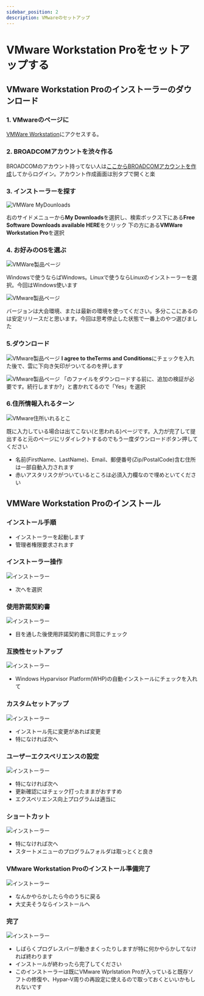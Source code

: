 ```yaml
---
sidebar_position: 2
description: VMwareのセットアップ
---
```


# VMware Workstation Proをセットアップする

## VMware Workstation Proのインストーラーのダウンロード

### 1. VMwareのページに
[VMWare Workstation](https://support.broadcom.com/group/ecx/productdownloads?subfamily=VMware+Workstation+Pro)にアクセスする。

### 2. BROADCOMアカウントを渋々作る
BROADCOMのアカウント持ってない人は[ここからBROADCOMアカウントを作成](https://profile.broadcom.com/web/registration)してからログイン。アカウント作成画面は別タブで開くと楽

### 3. インストーラーを探す
![VMWare MyDounloads](./img/1-0.png)

右のサイドメニューから**My Downloads**を選択し、検索ボックス下にある**Free Software Downloads available HERE**をクリック
下の方にある**VMWare Workstation Pro**を選択

### 4. お好みのOSを選ぶ
![VMWare製品ページ](./img/1-1.png)

Windowsで使うならばWindows。Linuxで使うならLinuxのインストーラーを選択。今回はWindows使います

![VMware製品ページ](./img/1-2.png)

バージョンは大会環境、または最新の環境を使ってください。多分ここにあるのは安定リリースだと思います。今回は思考停止した状態で一番上のやつ選びました

### 5.ダウンロード
![VMware製品ページ](./img/1-3.png)
**I agree to theTerms and Conditions**にチェックを入れた後で、雲に下向き矢印がついてるのを押します

![VMware製品ページ](./img/1-4.png)
「のファイルをダウンロードする前に、追加の検証が必要です。続行しますか?」と書かれてるので「Yes」を選択

### 6.住所情報入れるターン
![VMware住所いれるとこ](./img/1-5.png)

既に入力している場合は出てこない(と思われる)ページです。入力が完了して提出すると元のページにリダイレクトするのでもう一度ダウンロードボタン押してください

- 名前(FirstName、LastName)、Email、郵便番号(Zip/PostalCode)含む住所は一部自動入力されます
- 赤いアスタリスクがついているところは必須入力欄なので埋めといてください

## VMWare Workstation Proのインストール

### インストール手順

- インストーラーを起動します
- 管理者権限要求されます

### インストーラー操作

![インストーラー](./img/1-6.png)

- 次へを選択

### 使用許諾契約書

![インストーラー](./img/1-7.png)

- 目を通した後使用許諾契約書に同意にチェック

### 互換性セットアップ

![インストーラー](./img/1-8.png)

- Windows Hyparvisor Platform(WHP)の自動インストールにチェックを入れて

### カスタムセットアップ

![インストーラー](./img/1-9.png)

- インストール先に変更があれば変更
- 特になければ次へ

### ユーザーエクスペリエンスの設定

![インストーラー](./img/1-10.png)

- 特になければ次へ
- 更新確認にはチェック打ったままがおすすめ
- エクスペリエンス向上プログラムは適当に

### ショートカット

![インストーラー](./img/1-11.png)

- 特になければ次へ
- スタートメニューのプログラムフォルダは取っとくと良き

### VMware Workstation Proのインストール準備完了

![インストーラー](./img/1-12.png)

- なんかやらかしたら今のうちに戻る
- 大丈夫そうならインストールへ

### 完了
![インストーラー](./img/1-13.png)

- しばらくプログレスバーが動きまくったりしますが特に何かやらかしてなければ終わります
- インストールが終わったら完了してください
- このインストーラーは既にVMware Wprlstation Proが入っていると既存ソフトの修復や、Hypar-V周りの再設定に使えるので取っておくといいかもしれないです